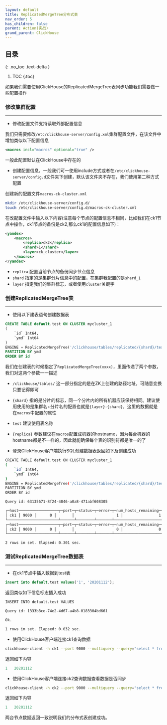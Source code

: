 ```yaml
---
layout: default
title: ReplicatedMergeTree分布式表
nav_order: 5
has_children: false
parent: Action(实战)
grand_parent: ClickHouse
---
```


## 目录
{: .no_toc .text-delta }

1. TOC
{:toc}

如果我们需要使用ClickHouse的ReplicatedMergeTree表同步功能我们需要做一些配置操作

### 修改集群配置

---

- 修改配置文件支持读取外部配置信息

我们只需要修改`/etc/clickhouse-server/config.xml`集群配置文件，在该文件中增加类似以下配置信息

```xml
<macros incl="macros" optional="true" />
```

一般此配置默认在ClickHouse中存在的

- 创建配置信息，一般我们可一使用include方式或者在`/etc/clickhouse-server/config.d`文件夹下创建，默认该文件夹不存在，我们使用第二种方式配置

创建新的配置文件`macros-ck-cluster.xml`

```bash
mkdir /etc/clickhouse-server/config.d/
touch /etc/clickhouse-server/config.d/macros-ck-cluster.xml
```

在改配置文件中输入以下内容(注意每个节点的配置信息不相同，比如我们在ck1节点中操作，ck1节点的备份是ck2,那么ck1的配置信息如下)：

```xml
<yandex>
    <macros>
        <replica>ck2</replica>
        <shard>1</shard>
        <layer>ck_cluster</layer>
    </macros>
</yandex>
```

- `replica` 配置当前节点的备份同步节点信息
- `shard` 指定的是集群分片信息中的配置，在集群我配置的是`shard_1`
- `layer` 指定我们的集群标志，或者使用`cluster`关键字

### 创建ReplicatedMergeTree表

---

- 使用以下建表语句创建数据表

```sql
CREATE TABLE default.test ON CLUSTER mycluster_1
(
    `id` Int64,
    `ymd` Int64
)
ENGINE = ReplicatedMergeTree('/clickhouse/tables/replicated/{shard}/test', '{replica}')
PARTITION BY ymd
ORDER BY id
```

我们在创建表的时候指定了`ReplicatedMergeTree(xxxx)`，里面传递了两个参数，我们对这两个参数一一描述

- `/clickhouse/tables/` 这一部分指定的是在ZK上创建的路径地址，可随意变换只要记得即可
- `{shard}` 指的是分片的标志，同一个分片内的所有机器应该保持相同。建议使用使用的是集群名+分片名的配置也就是`{layer}-{shard}`，这里的数据就是在`macros`中配置的属性
- `test` 建议使用表名称
- `{replica}` 参数建议在`macros`配置成机器的hostname，因为每台机器的hostname都是不一样的，因此就能确保每个表的识别符都是唯一的了

- 登录ClickHouse客户端执行SQL创建数据表返回如下及创建成功

```bash
CREATE TABLE default.test ON CLUSTER mycluster_1
(
    `id` Int64,
    `ymd` Int64
)
ENGINE = ReplicatedMergeTree('/clickhouse/tables/replicated/{shard}/test', '{replica}')
PARTITION BY ymd
ORDER BY id

Query id: 63135671-8f24-4846-a0a8-471abf608305

┌─host──────────────────┬─port─┬─status─┬─error─┬─num_hosts_remaining─┬─num_hosts_active─┐
│ ck1 │ 9000 │      0 │       │                   1 │                1 │
└───────────────────────┴──────┴────────┴───────┴─────────────────────┴──────────────────┘
┌─host──────────────────┬─port─┬─status─┬─error─┬─num_hosts_remaining─┬─num_hosts_active─┐
│ ck2 │ 9000 │      0 │       │                   0 │                0 │
└───────────────────────┴──────┴────────┴───────┴─────────────────────┴──────────────────┘

2 rows in set. Elapsed: 0.301 sec.
```

### 测试ReplicatedMergeTree数据表

---

- 在ck1节点中插入数据到test表

```sql
insert into default.test values('1', '20201112');
```

返回类似如下信息标志插入成功

```bash
INSERT INTO default.test VALUES

Query id: 1333b8ce-74e2-4d67-a4b8-0183304bd661

Ok.

1 rows in set. Elapsed: 0.032 sec.
```

- 使用ClickHouse客户端连接ck1查询数据

```bash
clickhouse-client -h ck1 --port 9000 --multiquery --query="select * from test"
```

返回如下内容

```sql
1	20201112
```

- 使用ClickHouse客户端连接ck2查询数据查看数据是否同步

```bash
clickhouse-client -h ck2 --port 9000 --multiquery --query="select * from test"
```

返回如下内容

```sql
1	20201112
```

两台节点数据返回一致说明我们的分布式表创建成功。
